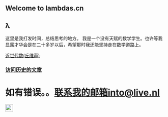 ## Welcome to lambdas.cn

## λ

这里是我打发时间，总结思考的地方。
我是一个没有天赋的数学学生。也许等我显露才华会是在二十多岁以后，希望那时我还能坚持走在数学道路上。

[近世代数(丘维声)](jsds.html)

### [访问历史的文章](List/all.html "按年月日排序")






# 如有错误。。联系我的邮箱into@live.nl
<img src="https://github.com/fluidicon.png"  height="24" width="24" herf="https://github.com/3rfahrung">
